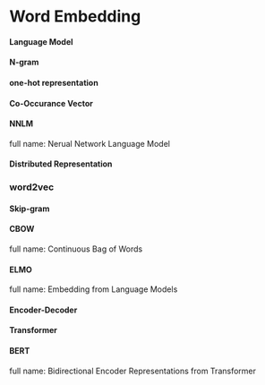 # Word Embedding

#### Language Model

#### N-gram

#### one-hot representation

#### Co-Occurance Vector

####  NNLM
full name: Nerual Network Language Model

#### Distributed Representation

### word2vec

#### Skip-gram

#### CBOW
full name: Continuous Bag of Words

#### ELMO
full name: Embedding from Language Models

#### Encoder-Decoder

#### Transformer

#### BERT
full name: Bidirectional Encoder Representations from Transformer

